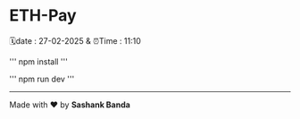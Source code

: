 # ETH-Pay
🗓️date : 27-02-2025 &amp; ⏰Time : 11:10

'''
npm install
'''

'''
npm run dev
'''

---

Made with ❤️ by **Sashank Banda**
